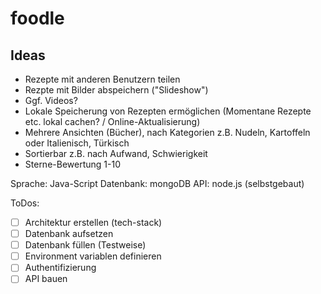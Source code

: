 # foodle

## Ideas

* Rezepte mit anderen Benutzern teilen
* Rezpte mit Bilder abspeichern ("Slideshow")
*   Ggf. Videos?
* Lokale Speicherung von Rezepten ermöglichen (Momentane Rezepte etc. lokal cachen? / Online-Aktualisierung)
* Mehrere Ansichten (Bücher), nach Kategorien z.B. Nudeln, Kartoffeln oder Italienisch, Türkisch
* Sortierbar z.B. nach Aufwand, Schwierigkeit
* Sterne-Bewertung 1-10

Sprache:    Java-Script
Datenbank:  mongoDB
API:        node.js (selbstgebaut)

ToDos:

- [ ] Architektur erstellen (tech-stack)
- [ ] Datenbank aufsetzen
- [ ] Datenbank füllen (Testweise)
- [ ] Environment variablen definieren
- [ ] Authentifizierung
- [ ] API bauen
